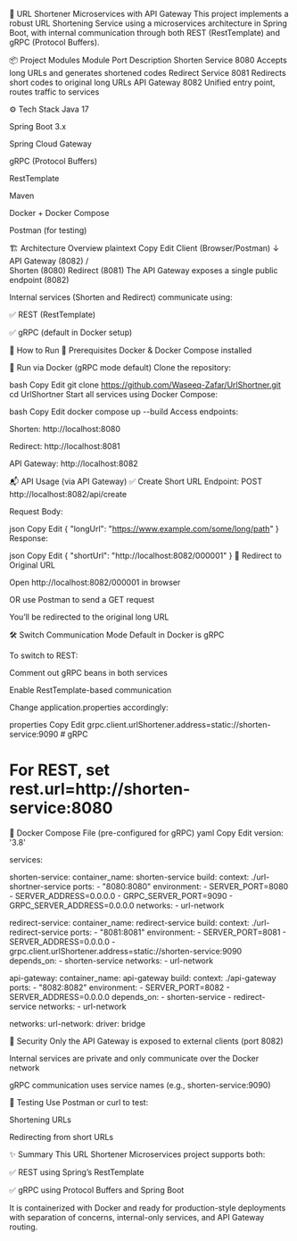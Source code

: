 
🔗 URL Shortener Microservices with API Gateway
This project implements a robust URL Shortening Service using a microservices architecture in Spring Boot, with internal communication through both REST (RestTemplate) and gRPC (Protocol Buffers).

📦 Project Modules
Module	Port	Description
Shorten Service	8080	Accepts long URLs and generates shortened codes
Redirect Service	8081	Redirects short codes to original long URLs
API Gateway	8082	Unified entry point, routes traffic to services

⚙️ Tech Stack
Java 17

Spring Boot 3.x

Spring Cloud Gateway

gRPC (Protocol Buffers)

RestTemplate

Maven

Docker + Docker Compose

Postman (for testing)

🏗️ Architecture Overview
plaintext
Copy
Edit
Client (Browser/Postman)
        ↓
   API Gateway (8082)
    /             \
Shorten (8080)   Redirect (8081)
The API Gateway exposes a single public endpoint (8082)

Internal services (Shorten and Redirect) communicate using:

✅ REST (RestTemplate)

✅ gRPC (default in Docker setup)

🚀 How to Run
🔧 Prerequisites
Docker & Docker Compose installed

🔄 Run via Docker (gRPC mode default)
Clone the repository:

bash
Copy
Edit
git clone https://github.com/Waseeq-Zafar/UrlShortner.git
cd UrlShortner
Start all services using Docker Compose:

bash
Copy
Edit
docker compose up --build
Access endpoints:

Shorten: http://localhost:8080

Redirect: http://localhost:8081

API Gateway: http://localhost:8082


📬 API Usage (via API Gateway)
✅ Create Short URL
Endpoint: POST http://localhost:8082/api/create

Request Body:

json
Copy
Edit
{
  "longUrl": "https://www.example.com/some/long/path"
}
Response:

json
Copy
Edit
{
  "shortUrl": "http://localhost:8082/000001"
}
🔁 Redirect to Original URL

Open http://localhost:8082/000001 in browser

OR use Postman to send a GET request

You’ll be redirected to the original long URL

🛠️ Switch Communication Mode
Default in Docker is gRPC

To switch to REST:

Comment out gRPC beans in both services

Enable RestTemplate-based communication

Change application.properties accordingly:

properties
Copy
Edit
grpc.client.urlShortener.address=static://shorten-service:9090  # gRPC
# For REST, set rest.url=http://shorten-service:8080
🐳 Docker Compose File (pre-configured for gRPC)
yaml
Copy
Edit
version: '3.8'

services:

  shorten-service:
    container_name: shorten-service
    build:
      context: ./url-shortner-service
    ports:
      - "8080:8080"
    environment:
      - SERVER_PORT=8080
      - SERVER_ADDRESS=0.0.0.0
      - GRPC_SERVER_PORT=9090
      - GRPC_SERVER_ADDRESS=0.0.0.0
    networks:
      - url-network

  redirect-service:
    container_name: redirect-service
    build:
      context: ./url-redirect-service
    ports:
      - "8081:8081"
    environment:
      - SERVER_PORT=8081
      - SERVER_ADDRESS=0.0.0.0
      - grpc.client.urlShortener.address=static://shorten-service:9090
    depends_on:
      - shorten-service
    networks:
      - url-network

  api-gateway:
    container_name: api-gateway
    build:
      context: ./api-gateway
    ports:
      - "8082:8082"
    environment:
      - SERVER_PORT=8082
      - SERVER_ADDRESS=0.0.0.0
    depends_on:
      - shorten-service
      - redirect-service
    networks:
      - url-network

networks:
  url-network:
    driver: bridge
    
🔐 Security
Only the API Gateway is exposed to external clients (port 8082)

Internal services are private and only communicate over the Docker network

gRPC communication uses service names (e.g., shorten-service:9090)

🧪 Testing
Use Postman or curl to test:

Shortening URLs

Redirecting from short URLs

✨ Summary
This URL Shortener Microservices project supports both:

✅ REST using Spring’s RestTemplate

✅ gRPC using Protocol Buffers and Spring Boot

It is containerized with Docker and ready for production-style deployments with separation of concerns, internal-only services, and API Gateway routing.

